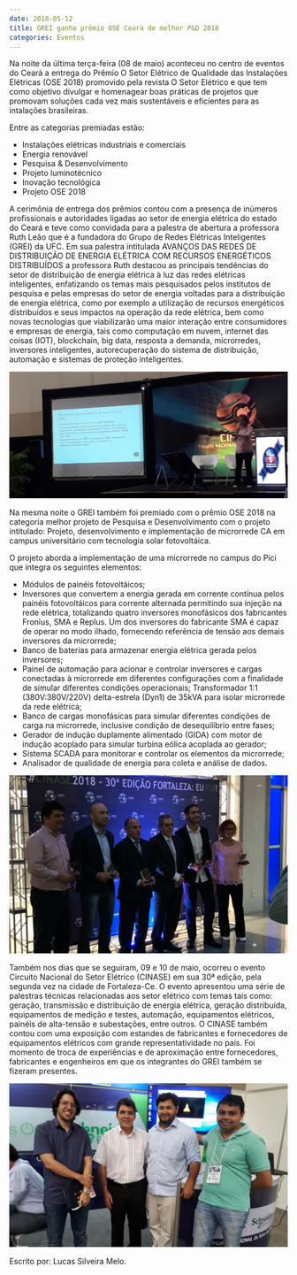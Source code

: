 ```yaml
---
date: 2018-05-12
title: GREI ganha prêmio OSE Ceará de melhor P&D 2018
categories: Eventos
---
```


Na noite da última terça-feira (08 de maio) aconteceu no centro de eventos do Ceará a entrega do Prêmio O Setor Elétrico de Qualidade das Instalações Elétricas (OSE 2018) promovido pela revista O Setor Elétrico e que tem como objetivo divulgar e homenagear boas práticas de projetos que promovam soluções cada vez mais sustentáveis e eficientes para as intalações brasileiras.

Entre as categorias premiadas estão:

- Instalações elétricas industriais e comerciais
- Energia renovável
- Pesquisa & Desenvolvimento
- Projeto luminotécnico
- Inovação tecnológica
- Projeto OSE 2018

A cerimônia de entrega dos prêmios contou com a presença de inúmeros profissionais e autoridades ligadas ao setor de energia elétrica do estado do Ceará e teve como convidada para a palestra de abertura a professora Ruth Leão que é a fundadora do Grupo de Redes Elétricas Inteligentes (GREI) da UFC. Em sua palestra intitulada AVANÇOS DAS REDES DE DISTRIBUIÇÃO DE ENERGIA ELÉTRICA COM RECURSOS ENERGÉTICOS DISTRIBUÍDOS a professora Ruth destacou as principais tendências do setor de distribuição de energia elétrica à luz das redes elétricas inteligentes, enfatizando os temas mais pesquisados pelos institutos de pesquisa e pelas empresas do setor de energia voltadas para a distribuição de energia elétrica, como por exemplo a utilização de recursos energéticos distribuídos e seus impactos na operação da rede elétrica, bem como novas tecnologias que viabilizarão uma maior interação entre consumidores e empresas de energia, tais como computação em nuvem, internet das coisas (IOT), blockchain, big data, resposta a demanda, microrredes, inversores inteligentes, autorecuperação do sistema de distribuição, automação e sistemas de proteção inteligentes.

![Foto-1](/images/OD1.png)

Na mesma noite o GREI também foi premiado com o prêmio OSE 2018 na categoria melhor projeto de Pesquisa e Desenvolvimento com o projeto intitulado: Projeto, desenvolvimento e implementação de microrrede CA em campus universitário com tecnologia solar fotovoltáica.

O projeto aborda a implementação de uma microrrede no campus do Pici que integra os seguintes elementos:

- Módulos de painéis fotovoltáicos;
- Inversores que convertem a energia gerada em corrente contínua pelos painéis fotovoltáicos para corrente alternada permitindo sua injeção na rede elétrica, totalizando quatro inversores monofásicos dos fabricantes Fronius, SMA e Replus. Um dos inversores do fabricante SMA é capaz de operar no modo ilhado, fornecendo referência de tensão aos demais inversores da microrrede;
- Banco de baterias para armazenar energia elétrica gerada pelos inversores;
- Painel de automação para acionar e controlar inversores e cargas conectadas à microrrede em diferentes configurações com a finalidade de simular diferentes condições operacionais;
Transformador 1:1 (380V:380V/220V) delta-estrela (Dyn1) de 35kVA para isolar microrrede da rede elétrica;
- Banco de cargas monofásicas para simular diferentes condições de carga na microrrede, inclusive condição de desequilíbrio entre fases;
- Gerador de indução duplamente alimentado (GIDA) com motor de indução acoplado para simular turbina eólica acoplada ao gerador;
- Sistema SCADA para monitorar e controlar os elementos da microrrede;
- Analisador de qualidade de energia para coleta e análise de dados.

![Foto-2](/images/od2.png)

Também nos dias que se seguiram, 09 e 10 de maio, ocorreu o evento Circuito Nacional do Setor Elétrico (CINASE) em sua 30ª edição, pela segunda vez na cidade de Fortaleza-Ce. O evento apresentou uma série de palestras técnicas relacionadas aos setor elétrico com temas tais como: geração, transmissão e distribuição de energia elétrica, geração distribuída, equipamentos de medição e testes, automação, equipamentos elétricos, painéis de alta-tensão e subestações, entre outros. O CINASE também contou com uma exposição com estandes de fabricantes e fornecedores de equipamentos elétricos com grande representatividade no país. Foi momento de troca de experiências e de aproximação entre fornecedores, fabricantes e engenheiros em que os integrantes do GREI também se fizeram presentes.

![Foto-3](/images/od3.png)

Escrito por: Lucas Silveira Melo.